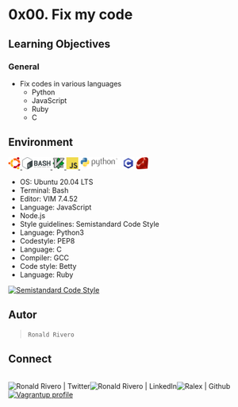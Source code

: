 # 0x00. Fix my code

## Learning Objectives

### General

* Fix codes in various languages
  * Python
  * JavaScript
  * Ruby
  * C

## Environment

<div>
<!-- Ubuntu --> <a href="https://ubuntu.com/" target="_blank"><img height="24px" src="https://raw.githubusercontent.com/ralexrivero/xelar_theme_profile/main/icons/ubuntu-icon.svg" alt="Ubuntu"> </a> <!-- GNU Bash --> <a href="https://www.vim.org/" target="_blank"><img height="24px" src="https://raw.githubusercontent.com/ralexrivero/xelar_theme_profile/main/icons/gnu-bash-logo.svg" alt="GNU Bash"> <!-- Vim --> <a href="https://www.vim.org/" target="_blank"><img height="24px" src="https://raw.githubusercontent.com/ralexrivero/xelar_theme_profile/main/icons/Vimlogo.svg" alt="Vim text editor"> </a> <!-- JavaScript --> <a href="https://www.javascript.com/" target="_blank"><img height="24px" src="https://raw.githubusercontent.com/ralexrivero/xelar_theme_profile/main/icons/logo-javascript.svg" alt="JavaScript" > </a>
<!-- Python --> <a  href="https://www.python.org/" target="_blank"><img  height="24px"  src="https://raw.githubusercontent.com/ralexrivero/xelar_theme_profile/main/icons/python-logo-inkscape.svg"  alt="C programming language"  ></a>
<!-- C --> <a href="https://www.cprogramming.com/"><img height="24px" src="https://raw.githubusercontent.com/ralexrivero/xelar_theme_profile/main/icons/language_c-programming.svg" alt="C programming language"></a>
<!-- Ruby --> <a href="https://www.ruby-lang.org/"><img height="24px" src="https://raw.githubusercontent.com/ralexrivero/xelar_theme_profile/main/icons/Ruby_logo.svg" alt="Ruby programming language"></a>

</div>

* OS: Ubuntu 20.04 LTS
* Terminal: Bash
* Editor: VIM 7.4.52
* Language: JavaScript
* Node.js
* Style guidelines: Semistandard Code Style
* Language: Python3
* Codestyle: PEP8
* Language: C
* Compiler: GCC
* Code style: Betty
* Language: Ruby

<div>
<!-- semistandard --> <a href="https://github.com/standard/semistandard" target="_blank"><img height="24px" src="https://raw.githubusercontent.com/standard/semistandard/master/badge.svg" alt="Semistandard Code Style" > </a>
</div>

## Autor

>```Ronald Rivero```

## Connect

<br>
<div>
<!-- Twitter -->
<a href="https://twitter.com/ralex_uy" target="_blank"> <img align="left" alt="Ronald Rivero | Twitter" src="https://img.shields.io/twitter/follow/ralex_uy?style=social"/> </a>
<!-- Linkedin -->
<a href="https://www.linkedin.com/in/ronald-rivero/" target="_blank"> <img align="left" alt="Ronald Rivero | LinkedIn" src="https://img.shields.io/badge/LinkedIn-Follow-blue?style=social&logo=linkedin"/> </a>
<!-- Github -->
<a href="https://github.com/ralexrivero/" target="_blank"> <img align="left" src="https://img.shields.io/github/followers/ralexrivero?style=social" alt="Ralex | Github"> </a>
<!-- Vagrant up -->
<a href="https://app.vagrantup.com/ralexrivero" target="_blank"> <img src="https://img.shields.io/static/v1?label=&message=Vagrant%20Profile&color=1868F2&logo=vagrant&labelColor=2F333A" alt="Vagrantup profile"></a>
</br>
</div>
